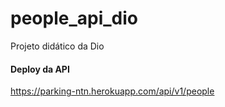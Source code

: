 # people_api_dio
Projeto didático da Dio

#### Deploy da API
https://parking-ntn.herokuapp.com/api/v1/people
